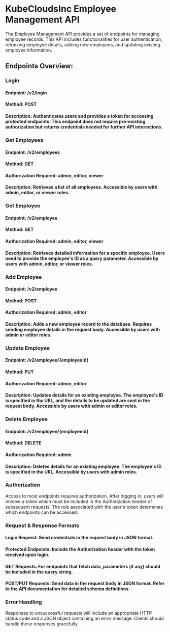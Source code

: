 # **KubeCloudsInc Employee Management API**

The Employee Management API provides a set of endpoints for managing employee records. This API includes functionalities for user authentication, retrieving employee details, adding new employees, and updating existing employee information.

## **Endpoints Overview:**

### **Login**
#### **Endpoint:** /v2/login
#### **Method:** POST
#### **Description:** Authenticates users and provides a token for accessing protected endpoints. This endpoint does not require pre-existing authorization but returns credentials needed for further API interactions.

### **Get Employees**
#### **Endpoint:** /v2/employees
#### **Method:** GET
#### **Authorization Required:** admin, editor, viewer
#### **Description:** Retrieves a list of all employees. Accessible by users with admin, editor, or viewer roles.

### **Get Employee**
#### **Endpoint:** /v2/employee
#### **Method:** GET
#### **Authorization Required:** admin, editor, viewer
#### **Description:** Retrieves detailed information for a specific employee. Users need to provide the employee's ID as a query parameter. Accessible by users with admin, editor, or viewer roles.

### **Add Employee**
#### **Endpoint:** /v2/employee
#### **Method:** POST
#### **Authorization Required:** admin, editor
#### **Description:** Adds a new employee record to the database. Requires sending employee details in the request body. Accessible by users with admin or editor roles.

### **Update Employee**
#### **Endpoint:** /v2/employee/{employeeId}
#### **Method:** PUT
#### **Authorization Required:** admin, editor
#### **Description:** Updates details for an existing employee. The employee's ID is specified in the URL, and the details to be updated are sent in the request body. Accessible by users with admin or editor roles.

### **Delete Employee**
#### **Endpoint:** /v2/employee/{employeeId}
#### **Method:** DELETE
#### **Authorization Required:** admin
#### **Description:** Deletes details for an existing employee. The employee's ID is specified in the URL. Accessible by users with admin roles.

### **Authorization**
Access to most endpoints requires authorization. After logging in, users will receive a token which must be included in the Authorization header of subsequent requests. The role associated with the user's token determines which endpoints can be accessed.

### **Request & Response Formats**
#### **Login Request:** Send credentials in the request body in JSON format.
#### **Protected Endpoints:** Include the Authorization header with the token received upon login.
#### **GET Requests:** For endpoints that fetch data, parameters (if any) should be included in the query string.
#### **POST/PUT Requests:** Send data in the request body in JSON format. Refer to the API documentation for detailed schema definitions.

### **Error Handling**
Responses to unsuccessful requests will include an appropriate HTTP status code and a JSON object containing an error message. Clients should handle these responses gracefully.
